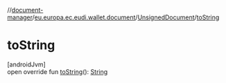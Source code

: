 //[document-manager](../../../index.md)/[eu.europa.ec.eudi.wallet.document](../index.md)/[UnsignedDocument](index.md)/[toString](to-string.md)

# toString

[androidJvm]\
open override
fun [toString](to-string.md)(): [String](https://kotlinlang.org/api/latest/jvm/stdlib/kotlin/-string/index.html)
